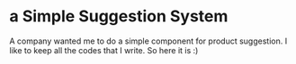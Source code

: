# a Simple Suggestion System

A company wanted me to do a simple component for product suggestion. I like to keep all the codes that I write. So here it is :) 

